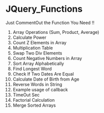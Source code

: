 # JQuery_Functions

Just CommentOut the Function You Need !!

1) Array Operations (Sum, Product, Average)
2) Calculate Power
3) Count Z Elements in Array
4) Multiplication Table
5) Swap Two Div Elements
6) Count Negative Numbers in Array
7) Sort Array Alphabetically
8) Find Longest Word
9) Check If Two Dates Are Equal
10) Calculate Date of Birth from Age
11) Reverse Words in String
12) Example usage of callback
13) TimeOut Sec
14) Factorial Calculation
15) Merge Sorted Arrays
